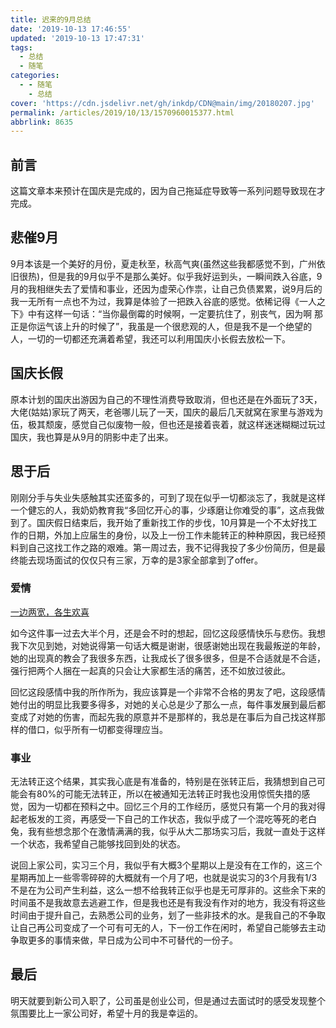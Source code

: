```yaml
---
title: 迟来的9月总结
date: '2019-10-13 17:46:55'
updated: '2019-10-13 17:47:31'
tags:
  - 总结
  - 随笔
categories:
  - - 随笔
    - 总结
cover: 'https://cdn.jsdelivr.net/gh/inkdp/CDN@main/img/20180207.jpg'
permalink: /articles/2019/10/13/1570960015377.html
abbrlink: 8635
---
```

## 前言

这篇文章本来预计在国庆是完成的，因为自己拖延症导致等一系列问题导致现在才完成。

## 悲催9月
9月本该是一个美好的月份，夏走秋至，秋高气爽(虽然这些我都感觉不到，广州依旧很热)，但是我的9月似乎不是那么美好。似乎我好运到头，一瞬间跌入谷底，9月的我相继失去了爱情和事业，还因为虚荣心作祟，让自己负债累累，说9月后的我一无所有一点也不为过，我算是体验了一把跌入谷底的感觉。依稀记得《一人之下》中有这样一句话：“当你最倒霉的时候啊，一定要抗住了，别丧气，因为啊 那正是你运气该上升的时候了”，我虽是一个很悲观的人，但是我不是一个绝望的人，一切的一切都还充满着希望，我还可以利用国庆小长假去放松一下。

## 国庆长假
原本计划的国庆出游因为自己的不理性消费导致取消，但也还是在外面玩了3天，大佬(姑姑)家玩了两天，老爸哪儿玩了一天，国庆的最后几天就窝在家里与游戏为伍，极其颓废，感觉自己似废物一般，但也还是接着丧着，就这样迷迷糊糊过玩过国庆，我也算是从9月的阴影中走了出来。

## 思于后

刚刚分手与失业失感触其实还蛮多的，可到了现在似乎一切都淡忘了，我就是这样一个健忘的人，我奶奶教育我“多回忆开心的事，少琢磨让你难受的事”，这点我做到了。国庆假日结束后，我开始了重新找工作的步伐，10月算是一个不太好找工作的日期，外加上应届生的身份，以及上一份工作未能转正的种种原因，我已经预料到自己这找工作之路的艰难。第一周过去，我不记得我投了多少份简历，但是最终能去现场面试的仅仅只有三家，万幸的是3家全部拿到了offer。

### 爱情

[一边两宽，各生欢喜](https://www.jinjianh.com/articles/2019/09/21/1569077915744.html)

如今这件事一过去大半个月，还是会不时的想起，回忆这段感情快乐与悲伤。我想我下次见到她，对她说得第一句话大概是谢谢，很感谢她出现在我最叛逆的年龄，她的出现真的教会了我很多东西，让我成长了很多很多，但是不合适就是不合适，强行把两个人捆在一起真的只会让大家都生活的痛苦，还不如放过彼此。

回忆这段感情中我的所作所为，我应该算是一个非常不合格的男友了吧，这段感情她付出的明显比我要多得多，对她的关心总是少了那么一点，每件事发展到最后都变成了对她的伤害，而起先我的原意并不是那样的，我总是在事后为自己找这样那样的借口，似乎所有一切都变得理应当。

### 事业

无法转正这个结果，其实我心底是有准备的，特别是在张转正后，我猜想到自己可能会有80%的可能无法转正，所以在被通知无法转正时我也没用惊慌失措的感觉，因为一切都在预料之中。回忆三个月的工作经历，感觉只有第一个月的我对得起老板发的工资，再感受一下自己的工作状态，我似乎成了一个混吃等死的老白兔，我有些想念那个在激情满满的我，似乎从大二那场实习后，我就一直处于这样一个状态，我希望自己能够找回到处的状态。

说回上家公司，实习三个月，我似乎有大概3个星期以上是没有在工作的，这三个星期再加上一些零零碎碎的大概就有一个月了吧，也就是说实习的3个月我有1/3不是在为公司产生利益，这么一想不给我转正似乎也是无可厚非的。这些余下来的时间虽不是我故意去逃避工作，但是我也还是有我没有作对的地方，我没有将这些时间由于提升自己，去熟悉公司的业务，划了一些非技术的水。是我自己的不争取让自己再公司变成了一个可有可无的人，下一份工作在闲时，希望自己能够去主动争取更多的事情来做，早日成为公司中不可替代的一份子。

## 最后

明天就要到新公司入职了，公司虽是创业公司，但是通过去面试时的感受发现整个氛围要比上一家公司好，希望十月的我是幸运的。

